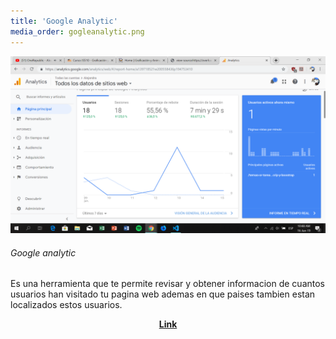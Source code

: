 ```yaml
---
title: 'Google Analytic'
media_order: gogleanalytic.png
---
```


![](gogleanalytic.png)

###### Google analytic

Es una herramienta que te permite revisar y obtener informacion de cuantos usuarios han visitado tu pagina web ademas en que paises tambien estan localizados estos usuarios.

<p><center><a href="https://analytics.google.com/analytics/web/#/report-home/a139718521w200558436p194753410" target="_blank" rel="nofollow noopener noreferrer" class="external-link no-image">
  <strong>Link</strong>
</a></center></p>
